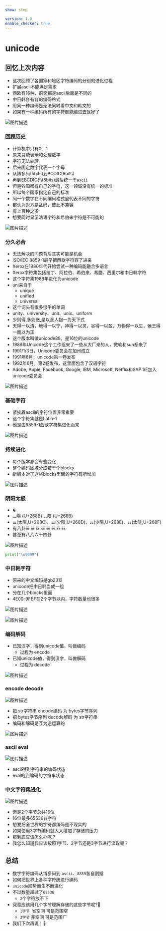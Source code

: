 ```yaml
---
show: step

version: 1.0
enable_checker: true
---
```


# unicode

## 回忆上次内容

- 这次回顾了各国家和地区字符编码的分别的进化过程
- 扩展ascii不能满足需求
- 西欧有16种，前面都是ascii后面是不同的
- 中日韩各有各的编码格式
- 用同一种编码是无法同时看中文和韩文的
- 如果有一种编码所有的字符都能编进去就好了

![图片描述](https://doc.shiyanlou.com/courses/uid1190679-20210226-1614342429395)

### 回顾历史

- 计算机中只有0、1
- 原来只能表示和处理数字
- 字符无法处理
- 后来固定数字代表一个字母
- 从博多码(5bits)到BCDIC(6bits)
- 再到EBCDIC码(8bits)最后统一于`ascii`
- 但是各国都有自己的字符，这一领域没有统一的标准
- 所以每个国家指定自己的标准
- 同一个数字在不同编码格式里代表不同的字符
- 都认为对方是乱码，彼此不兼容
- 有上百种之多
- 想要同时显示法语字符和希伯来字符是不可能的

![图片描述](https://doc.shiyanlou.com/courses/uid1190679-20210228-1614479268989)


### 分久必合

- 无法解决的问题背后其实可能是机会
- ISO/IEC 8859-1最早把西欧字符容了进来
- Xerox在1980年代开始尝试一种编码能融合多语言
- Xerox字符集包括拉丁、阿拉伯、希伯来、希腊、西里尔和中日韩字符
- 这个字符集1988年进化为unicode
- uni来自于
	- unique
	- unified
	- universal
- 这个词头有很多很牛的单词
- unity、university、unit、unix、uniform
- 少则得,多则惑,是以圣人抱一为天下式
- 天得一以清，地得一以宁，神得一以灵，谷得一以盈，万物得一以生，侯王得一而以为正
- 这个版本叫做unicode88，是16位的unicode
- 1989年Unicode这个工作组来了一些从大厂来的人，微软和sun都来了
- 1991/1/3日，Unicode委员会在加州成立
- 1991年8月，unicode第一卷发布
- 1992年6月，第2卷发布，这里面包含了汉语字符
-  Adobe, Apple, Facebook, Google, IBM, Microsoft, Netflix和SAP SE加入unicode委员会


![图片描述](https://doc.shiyanlou.com/courses/uid1190679-20210228-1614481940908)


### 基础字符

- 紧挨着ascii的字符位置非常重要
- 这个字符集就是Latin-1
- 他是由8859-1西欧字符集进化而来

![图片描述](https://doc.shiyanlou.com/courses/uid1190679-20210228-1614486021235)

### 持续进化

- 每个版本都会有些变化
- 整个编码区域分成若干个blocks
- 新版本对于这些blocks里面的字符有所增加


![图片描述](https://doc.shiyanlou.com/courses/uid1190679-20210228-1614482179744)

### 阴阳太极

- ️☯
- ⚊陽 (U+268B) ⚋陰 (U+268B)
- ⚌(太陽,U+268C)、⚍(少陰,U+268D)、⚎(少陽,U+268E)、⚏(太陰,U+268F)
- 有八卦☰ ☱ ☲ ☳ ☴ ☵ ☶ ☷
- 甚至有八八六十四卦

![图片描述](https://doc.shiyanlou.com/courses/uid1190679-20210228-1614482724842)

```python 
print("\u9999")
```

### 中日韩字符
- 原来的中文编码是gb2312
- unicode把中日韩当成一组
- 分在几个blocks里面
- 4E00-9FBF在2个字节以内，字符数量也很多

![图片描述](https://doc.shiyanlou.com/courses/uid1190679-20210228-1614483685175)

![图片描述](https://doc.shiyanlou.com/courses/uid1190679-20210228-1614483182116)

### 编码解码
- 已知汉字，得到unicode值，叫做编码
	- 过程为 encode
- 已知unicode值，得到汉字，叫做解码
	- 过程为 decode

![图片描述](https://doc.shiyanlou.com/courses/uid1190679-20210815-1629011301094)

### encode decode
![图片描述](https://doc.shiyanlou.com/courses/uid1190679-20210905-1630839461587)

- 把 str字符串 encode编码 为 bytes字节序列
- 把 bytes字节序列 decode解码 为 str字符串
- 编码和解码是互为逆运算的

![图片描述](https://doc.shiyanlou.com/courses/uid1190679-20210905-1630839936445)

### ascii eval

![图片描述](https://doc.shiyanlou.com/courses/uid1190679-20210905-1630839978314)

- ascii得到字符串的编码状态
- eval的到编码的字符串状态

### 中文字符集进化

![图片描述](https://doc.shiyanlou.com/courses/uid1190679-20210228-1614483101545)

- 但是2个字节总共16位
- 16位最多65536各字符
- 想要把全世界的字符都编码是不现实的
- 如果使用3字节编码就大大增加了存储的压力
- 那到底应该怎么办呢？
- 我怎么知道我应该按照1字节、2字节还是3字节进行读取呢？


## 总结
- 数字字符编码从博多码到 `ascii`、`8859`各自割据
- 如何把世界上各种字符统进行编码
- `unicode`顺势而生不断进化
- 不过数量超过了`65536`
	- `2`个字符放不下
- 究竟应该用几个字节理解存储的这些字节呢?🤔
	- `1字节 `省空间 可是范围窄
	- `3字节` 非空间 可是范围广
- 我们下次再说！👋